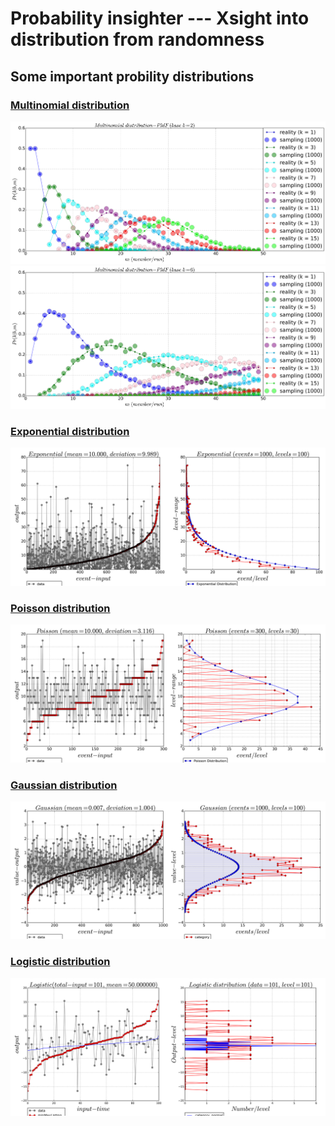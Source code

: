 # Probability insighter --- Xsight into distribution from randomness
## Some important probility distributions

### [Multinomial distribution](https://github.com/alvason/probability-insighter/blob/master/code/multinomial_distribution.ipynb)
![](/figure/multinomial-distribution-sampling-reality-base2.png)
![](/figure/multinomial-distribution-sampling-reality-base6.png)

### [Exponential distribution](https://github.com/alvason/probability-insighter/blob/master/code/xponential_random_distribution.ipynb)
![](/figure/exponential-distribution.png)

### [Poisson distribution](https://github.com/alvason/probability-insighter/blob/master/code/poisson_random_distribution.ipynb)
![](/figure/poisson-distribution.png)


### [Gaussian distribution](https://github.com/alvason/probability-insighter/blob/master/code/gaussian_random_distribution.ipynb)
![](/figure/gaussian-distribution.png)

### [Logistic distribution](https://github.com/alvason/probability-insighter/blob/master/code/logistic_random_distribution.ipynb)
![](/figure/logistic-distribution.png)
